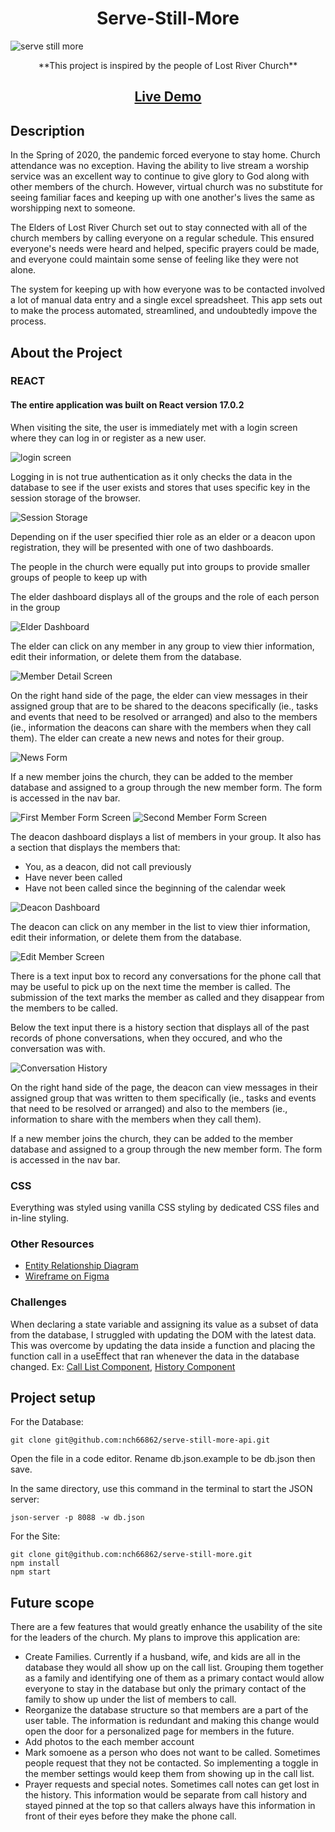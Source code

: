 <h1 align="center">Serve-Still-More</h1>

<img src="./images/ServeStillMore.jpg" alt="serve still more">

<p align="center">**This project is inspired by the people of Lost River Church**</p>

<h2 align="center"><a  href=#>Live Demo</a></h2>

## Description
<p>In the Spring of 2020, the pandemic forced everyone to stay home. Church attendance was no exception. Having the ability to live stream a worship service was an excellent way to continue to give glory to God along with other members of the church. However, virtual church was no substitute for seeing familiar faces and keeping up with one another's lives the same as worshipping next to someone.</p>
<p>The Elders of Lost River Church set out to stay connected with all of the church members by calling everyone on a regular schedule. This ensured everyone's needs were heard and helped, specific prayers could be made, and everyone could maintain some sense of feeling like they were not alone.</p>
<p>The system for keeping up with how everyone was to be contacted involved a lot of manual data entry and a single excel spreadsheet. This app sets out to make the process automated, streamlined, and undoubtedly impove the process.</p>

## About the Project
### REACT
<h4>The entire application was built on React version 17.0.2</h4>
<p>When visiting the site, the user is immediately met with a login screen where they can log in or register as a new user.</p>
<img src="./images/Login.png" alt="login screen">
<p>Logging in is not true authentication as it only checks the data in the database to see if the user exists and stores that uses specific key in the session storage of the browser.</p>
<img src="./images/SessionStorage.png" alt="Session Storage">
<p>Depending on if the user specified thier role as an elder or a deacon upon registration, they will be presented with one of two dashboards.</p>
<p>The people in the church were equally put into groups to provide smaller groups of people to keep up with</p>
<p>The elder dashboard displays all of the groups and the role of each person in the group</p>
<img src="./images/ElderDashboard.png" alt="Elder Dashboard">
<p>The elder can click on any member in any group to view thier information, edit their information, or delete them from the database.</p>
<img src="./images/MemberInformation.png" alt="Member Detail Screen">
<p>On the right hand side of the page, the elder can view messages in their assigned group that are to be shared to the deacons specifically (ie., tasks and events that need to be resolved or arranged) and also to the members (ie., information the deacons can share with the members when they call them). The elder can create a new news and notes for their group.</p>
<img src="./images/NewsForm.png" alt="News Form">
<p>If a new member joins the church, they can be added to the member database and assigned to a group through the new member form. The form is accessed in the nav bar.</p>
<img src="./images/NewMemberForm1.png" alt="First Member Form Screen">
<img src="./images/NewMemberForm2.png" alt="Second Member Form Screen">
<p>The deacon dashboard displays a list of members in your group. It also has a section that displays the members that:</p>
<ul>
<li>You, as a deacon, did not call previously</li>
<li>Have never been called</li>
<li>Have not been called since the beginning of the calendar week</li>
</ul>
<img src="./images/DeaconDashboard.png" alt="Deacon Dashboard">
<p>The deacon can click on any member in the list to view thier information, edit their information, or delete them from the database.</p>
<img src="./images/DeaconEditMember.png" alt="Edit Member Screen">
<p>There is a text input box to record any conversations for the phone call that may be useful to pick up on the next time the member is called. The submission of the text marks the member as called and they disappear from the members to be called.</p>
<p>Below the text input there is a history section that displays all of the past records of phone conversations, when they occured, and who the conversation was with.</p>
<img src="./images/ConversationHistory.png" alt="Conversation History">
<p>On the right hand side of the page, the deacon can view messages in their assigned group that was written to them specifically (ie., tasks and events that need to be resolved or arranged) and also to the members (ie., information to share with the members when they call them).</p>
<p>If a new member joins the church, they can be added to the member database and assigned to a group through the new member form. The form is accessed in the nav bar.</p>

### CSS
<p>Everything was styled using vanilla CSS styling by dedicated CSS files and in-line styling.</p>

### Other Resources
<ul>
<li><a  href="https://dbdiagram.io/d/604ee756fcdcb6230b2421e4">Entity Relationship Diagram</a></li>
<li><a  href="https://www.figma.com/file/ju6MucGZdlFyUSQf3v9XTw/Serve-Still-More?node-id=0%3A1">Wireframe on Figma</a></li>
</ul>

### Challenges
<p>When declaring a state variable and assigning its value as a subset of data from the database, I struggled with updating the DOM with the latest data. This was overcome by updating the data inside a function and placing the function call in a useEffect that ran whenever the data in the database changed. Ex: <a href="https://github.com/nch66862/serve-still-more/blob/main/src/Components/users/MemberCallList.js">Call List Component</a>, <a href="https://github.com/nch66862/serve-still-more/blob/main/src/Components/history/History.js">History Component</a></p>

## Project setup

<p>For the Database:</p>

```
git clone git@github.com:nch66862/serve-still-more-api.git
```
<p>Open the file in a code editor. Rename db.json.example to be db.json then save.</p>
<p>In the same directory, use this command in the terminal to start the JSON server:</p>

```
json-server -p 8088 -w db.json
```

<p>For the Site:</p>

```
git clone git@github.com:nch66862/serve-still-more.git
npm install
npm start
```

## Future scope

<p>There are a few features that would greatly enhance the usability of the site for the leaders of the church. My plans to improve this application are:</p>
<ul>
<li>Create Families. Currently if a husband, wife, and kids are all in the database they would all show up on the call list. Grouping them together as a family and identifying one of them as a primary contact would allow everyone to stay in the database but only the primary contact of the family to show up under the list of members to call.</li>
<li>Reorganize the database structure so that members are a part of the user table. The information is redundant and making this change would open the door for a personalized page for members in the future.</li>
<li>Add photos to the each member account</li>
<li>Mark somoene as a person who does not want to be called. Sometimes people request that they not be contacted. So implementing a toggle in the member settings would keep them from showing up in the call list.</li>
<li>Prayer requests and special notes. Sometimes call notes can get lost in the history. This information would be separate from call history and stayed pinned at the top so that callers always have this information in front of their eyes before they make the phone call.</li>
</ul>